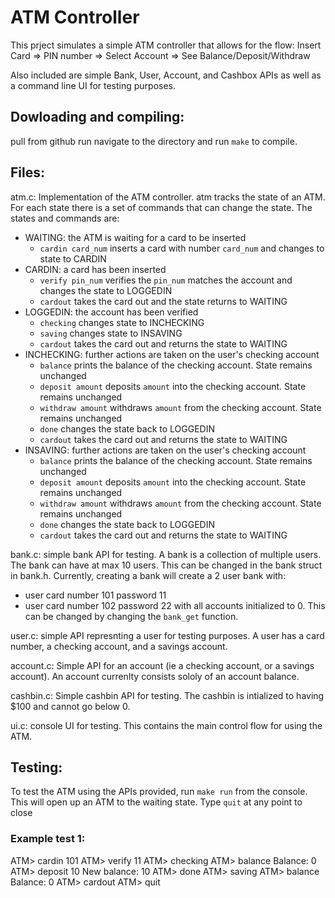# ATM Controller

This prject simulates a simple ATM controller that allows for the flow:
Insert Card => PIN number => Select Account => See Balance/Deposit/Withdraw

Also included are simple Bank, User, Account, and Cashbox APIs as well as a command line UI for testing purposes.


## Dowloading and compiling:
pull from github
run navigate to the directory and run `make` to compile.


## Files:
atm.c: Implementation of the ATM controller.  atm tracks the state of an ATM. For each state there is a set of commands that can change the state.  The states and commands are:
- WAITING: the ATM is waiting for a card to be inserted
  - `cardin card_num` inserts a card with number `card_num` and changes to state to CARDIN
- CARDIN: a card has been inserted
  - `verify pin_num` verifies the `pin_num` matches the account and changes the state to LOGGEDIN
  - `cardout` takes the card out and the state returns to WAITING
- LOGGEDIN: the account has been verified
  - `checking` changes state to INCHECKING
  - `saving` changes state to INSAVING
  - `cardout` takes the card out and returns the state to WAITING
- INCHECKING: further actions are taken on the user's checking account
  - `balance` prints the balance of the checking account.  State remains unchanged
  - `deposit amount` deposits `amount` into the checking account.  State remains unchanged
  - `withdraw amount` withdraws `amount` from the checking account.  State remains unchanged
  - `done` changes the state back to LOGGEDIN
  - `cardout` takes the card out and returns the state to WAITING
- INSAVING: further actions are taken on the user's checking account
  - `balance` prints the balance of the checking account.  State remains unchanged
  - `deposit amount` deposits `amount` into the checking account.  State remains unchanged
  - `withdraw amount` withdraws `amount` from the checking account.  State remains unchanged
  - `done` changes the state back to LOGGEDIN
  - `cardout` takes the card out and returns the state to WAITING

bank.c: simple bank API for testing.  A bank is a collection of multiple users.  The bank can have at max 10 users.  This can be changed in the bank struct in bank.h.  Currently, creating a bank will create a 2 user bank with:
  - user card number 101      password 11
  - user card number 102      password 22
with all accounts initialized to 0.  This can be changed by changing the `bank_get` function.

user.c: simple API represnting a user for testing purposes.  A user has a card number, a checking account, and a savings account.  

account.c: Simple API for an account (ie a checking account, or a savings account).  An account currenlty consists sololy of an account balance.

cashbin.c: Simple cashbin API for testing.  The cashbin is intialized to having $100 and cannot go below 0.

ui.c: console UI for testing.  This contains the main control flow for using the ATM.


## Testing: 
To test the ATM using the APIs provided, run `make run` from the console.  This will open up an ATM to the waiting state.  Type `quit` at any point to close

### Example test 1:
ATM> cardin 101
ATM> verify 11
ATM> checking
ATM> balance
Balance: 0
ATM> deposit 10
New balance: 10
ATM> done
ATM> saving
ATM> balance
Balance: 0
ATM> cardout
ATM> quit